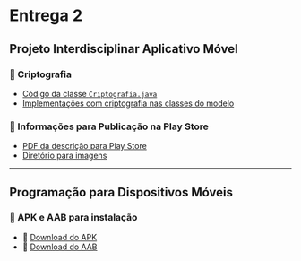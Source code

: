 # Entrega 2

## Projeto Interdisciplinar Aplicativo Móvel

### 🔐 Criptografia
- [Código da classe `Criptografia.java`](https://github.com/2025-1-NCC3/Projeto1/blob/main/src/Entrega_2/Backend/app_simulado/app/src/main/java/com/umonitoring/utils/Criptografia.java)
- [Implementações com criptografia nas classes do modelo](https://github.com/2025-1-NCC3/Projeto1/tree/main/src/Entrega_2/Backend/app_simulado/app/src/main/java/com/umonitoring/models)

### 📝 Informações para Publicação na Play Store
- [PDF da descrição para Play Store](https://github.com/2025-1-NCC3/Projeto1/blob/main/documentos/Entrega%202/Projeto%20Interdisciplinar%20Aplicativo%20M%C3%B3vel/U-Monitoring%20-%20descri%C3%A7%C3%A3o%20para%20PlayStore.pdf)
- [Diretório para imagens](https://github.com/2025-1-NCC3/Projeto1/tree/main/documentos/Entrega%202/Projeto%20Interdisciplinar%20Aplicativo%20M%C3%B3vel)

---

## Programação para Dispositivos Móveis

### 📱 APK e AAB para instalação

- 🔽 [Download do APK](https://github.com/2025-1-NCC3/Projeto1/raw/main/src/Entrega_2/U-Monitoring-v1.apk)
- 🔽 [Download do AAB](https://github.com/2025-1-NCC3/Projeto1/raw/main/src/Entrega_2/U-Monitoring-v1.aab)

